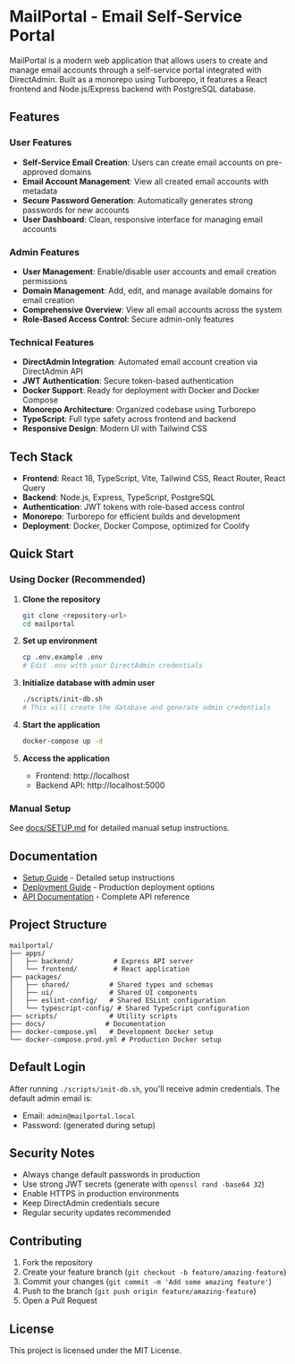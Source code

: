 # MailPortal - Email Self-Service Portal

MailPortal is a modern web application that allows users to create and manage email accounts through a self-service portal integrated with DirectAdmin. Built as a monorepo using Turborepo, it features a React frontend and Node.js/Express backend with PostgreSQL database.

## Features

### User Features
- **Self-Service Email Creation**: Users can create email accounts on pre-approved domains
- **Email Account Management**: View all created email accounts with metadata
- **Secure Password Generation**: Automatically generates strong passwords for new accounts
- **User Dashboard**: Clean, responsive interface for managing email accounts

### Admin Features
- **User Management**: Enable/disable user accounts and email creation permissions
- **Domain Management**: Add, edit, and manage available domains for email creation
- **Comprehensive Overview**: View all email accounts across the system
- **Role-Based Access Control**: Secure admin-only features

### Technical Features
- **DirectAdmin Integration**: Automated email account creation via DirectAdmin API
- **JWT Authentication**: Secure token-based authentication
- **Docker Support**: Ready for deployment with Docker and Docker Compose
- **Monorepo Architecture**: Organized codebase using Turborepo
- **TypeScript**: Full type safety across frontend and backend
- **Responsive Design**: Modern UI with Tailwind CSS

## Tech Stack

- **Frontend**: React 18, TypeScript, Vite, Tailwind CSS, React Router, React Query
- **Backend**: Node.js, Express, TypeScript, PostgreSQL
- **Authentication**: JWT tokens with role-based access control
- **Monorepo**: Turborepo for efficient builds and development
- **Deployment**: Docker, Docker Compose, optimized for Coolify

## Quick Start

### Using Docker (Recommended)

1. **Clone the repository**
   ```bash
   git clone <repository-url>
   cd mailportal
   ```

2. **Set up environment**
   ```bash
   cp .env.example .env
   # Edit .env with your DirectAdmin credentials
   ```

3. **Initialize database with admin user**
   ```bash
   ./scripts/init-db.sh
   # This will create the database and generate admin credentials
   ```

4. **Start the application**
   ```bash
   docker-compose up -d
   ```

5. **Access the application**
   - Frontend: http://localhost
   - Backend API: http://localhost:5000

### Manual Setup

See [docs/SETUP.md](docs/SETUP.md) for detailed manual setup instructions.

## Documentation

- [Setup Guide](docs/SETUP.md) - Detailed setup instructions
- [Deployment Guide](docs/DEPLOYMENT.md) - Production deployment options
- [API Documentation](docs/API.md) - Complete API reference

## Project Structure

```
mailportal/
├── apps/
│   ├── backend/          # Express API server
│   └── frontend/         # React application
├── packages/
│   ├── shared/          # Shared types and schemas
│   ├── ui/              # Shared UI components
│   ├── eslint-config/   # Shared ESLint configuration
│   └── typescript-config/ # Shared TypeScript configuration
├── scripts/             # Utility scripts
├── docs/               # Documentation
├── docker-compose.yml   # Development Docker setup
└── docker-compose.prod.yml # Production Docker setup
```

## Default Login

After running `./scripts/init-db.sh`, you'll receive admin credentials. The default admin email is:
- Email: `admin@mailportal.local`
- Password: (generated during setup)

## Security Notes

- Always change default passwords in production
- Use strong JWT secrets (generate with `openssl rand -base64 32`)
- Enable HTTPS in production environments
- Keep DirectAdmin credentials secure
- Regular security updates recommended

## Contributing

1. Fork the repository
2. Create your feature branch (`git checkout -b feature/amazing-feature`)
3. Commit your changes (`git commit -m 'Add some amazing feature'`)
4. Push to the branch (`git push origin feature/amazing-feature`)
5. Open a Pull Request

## License

This project is licensed under the MIT License.